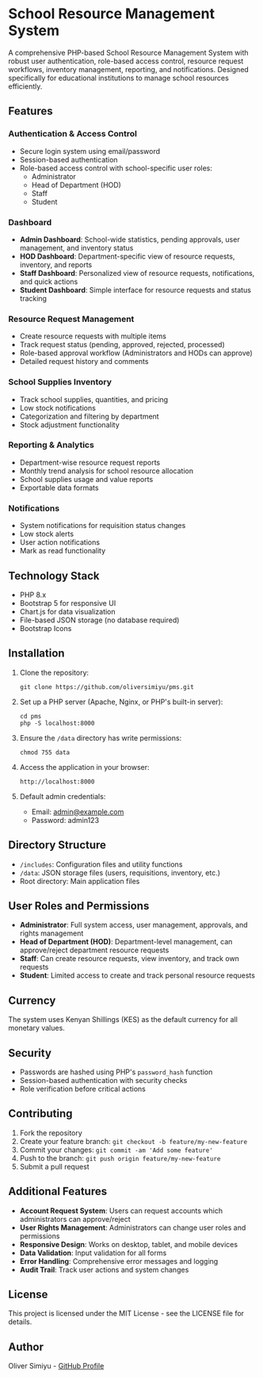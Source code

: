 # School Resource Management System

A comprehensive PHP-based School Resource Management System with robust user authentication, role-based access control, resource request workflows, inventory management, reporting, and notifications. Designed specifically for educational institutions to manage school resources efficiently.

## Features

### Authentication & Access Control
- Secure login system using email/password
- Session-based authentication
- Role-based access control with school-specific user roles:
  - Administrator
  - Head of Department (HOD)
  - Staff
  - Student

### Dashboard
- **Admin Dashboard**: School-wide statistics, pending approvals, user management, and inventory status
- **HOD Dashboard**: Department-specific view of resource requests, inventory, and reports
- **Staff Dashboard**: Personalized view of resource requests, notifications, and quick actions
- **Student Dashboard**: Simple interface for resource requests and status tracking

### Resource Request Management
- Create resource requests with multiple items
- Track request status (pending, approved, rejected, processed)
- Role-based approval workflow (Administrators and HODs can approve)
- Detailed request history and comments

### School Supplies Inventory
- Track school supplies, quantities, and pricing
- Low stock notifications
- Categorization and filtering by department
- Stock adjustment functionality

### Reporting & Analytics
- Department-wise resource request reports
- Monthly trend analysis for school resource allocation
- School supplies usage and value reports
- Exportable data formats

### Notifications
- System notifications for requisition status changes
- Low stock alerts
- User action notifications
- Mark as read functionality

## Technology Stack

- PHP 8.x
- Bootstrap 5 for responsive UI
- Chart.js for data visualization
- File-based JSON storage (no database required)
- Bootstrap Icons

## Installation

1. Clone the repository:
   ```
   git clone https://github.com/oliversimiyu/pms.git
   ```

2. Set up a PHP server (Apache, Nginx, or PHP's built-in server):
   ```
   cd pms
   php -S localhost:8000
   ```

3. Ensure the `/data` directory has write permissions:
   ```
   chmod 755 data
   ```

4. Access the application in your browser:
   ```
   http://localhost:8000
   ```

5. Default admin credentials:
   - Email: admin@example.com
   - Password: admin123

## Directory Structure

- `/includes`: Configuration files and utility functions
- `/data`: JSON storage files (users, requisitions, inventory, etc.)
- Root directory: Main application files

## User Roles and Permissions

- **Administrator**: Full system access, user management, approvals, and rights management
- **Head of Department (HOD)**: Department-level management, can approve/reject department resource requests
- **Staff**: Can create resource requests, view inventory, and track own requests
- **Student**: Limited access to create and track personal resource requests

## Currency

The system uses Kenyan Shillings (KES) as the default currency for all monetary values.

## Security

- Passwords are hashed using PHP's `password_hash` function
- Session-based authentication with security checks
- Role verification before critical actions

## Contributing

1. Fork the repository
2. Create your feature branch: `git checkout -b feature/my-new-feature`
3. Commit your changes: `git commit -am 'Add some feature'`
4. Push to the branch: `git push origin feature/my-new-feature`
5. Submit a pull request

## Additional Features

- **Account Request System**: Users can request accounts which administrators can approve/reject
- **User Rights Management**: Administrators can change user roles and permissions
- **Responsive Design**: Works on desktop, tablet, and mobile devices
- **Data Validation**: Input validation for all forms
- **Error Handling**: Comprehensive error messages and logging
- **Audit Trail**: Track user actions and system changes

## License

This project is licensed under the MIT License - see the LICENSE file for details.

## Author

Oliver Simiyu - [GitHub Profile](https://github.com/oliversimiyu)
